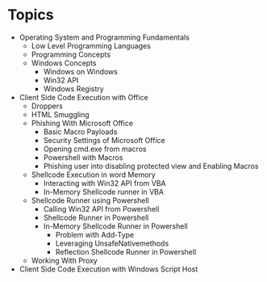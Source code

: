 # Topics

- Operating System and Programming Fundamentals
  - Low Level Programming Languages
  - Programming Concepts
  - Windows Concepts
    - Windows on Windows
    - Win32 API
    - Windows Registry
- Client Side Code Execution with Office
  - Droppers
  - HTML Smuggling
  - Phishing With Microsoft Office
    - Basic Macro Payloads
    - Security Settings of Microsoft Office
    - Opening cmd.exe from macros
    - Powershell with Macros
    - Phishing user into disabling protected view and Enabling Macros
  - Shellcode Execution in word Memory
    - Interacting with Win32 API from VBA
    - In-Memory Shellcode runner in VBA
  - Shellcode Runner using Powershell
    - Calling Win32 API from Powershell
    - Shellcode Runner in Powershell
    - In-Memory Shellcode Runner in Powershell
      - Problem with Add-Type
      - Leveraging UnsafeNativemethods
      - Reflection Shellcode Runner in Powershell
  - Working With Proxy
- Client Side Code Execution with Windows Script Host
